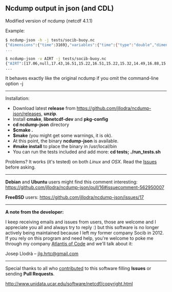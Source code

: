 Ncdump output in json (and CDL)
-------------------------------

Modified version of ncdump (netcdf 4.1.1)

Example:

```bash
$ ncdump-json -h -j tests/socib-buoy.nc
{"dimensions":{"time":3169},"variables":{"time":{"type":"double","dimensions":["time"],"attributes":{"standard_name":"time","units":"seconds since 1970-01-01 00:00:00","long_name":"time","_FillValue":-99999.9000000000,"axis":"T","calendar":"gregorian"}},"AIRT":{"type":"double","dimensions":["time"],"attributes":{"standard_name":"air_temperature","units":"C","long_name":"air temperature","_FillValue":-99999.9000000000,"coordinates":"time","valid_min":-15.0000000000000,"valid_max":45.0000000000000,"original_units":"C","observation_type":"measured","precision":"0.01"}},"QC_AIRT":{"type":"byte","dimensions":["time"],"attributes":{"long_name":"quality flag for air_temperature","quality_control_convention":"SOCIB Quality control Data Protocol","valid_min":0,"valid_max":9,"_FillValue":10,"flag_values":[0,1,4,9],"flag_meanings":"no_qc_performed good_data bad_data
...
```

```bash
$ ncdump-json -v AIRT -j tests/socib-buoy.nc
{"AIRT":[17.06,null,17.43,16.51,15.22,16.51,15.22,15.32,14.49,16.88,15.96,16.14,15.77,16.6,15.78,16.6,16.05,15.96,16.51,16.97,17.06,15.41,14.95,14.58,14.95,14.03,14.31,14.03,13.21,13.02,13.21,13.02,12.75,12.48,12.29,12.2,11.84,11.75,11.93,11.75,11.2,11.02,11.02,11.02,10.65,10.47,10.65,10.47,10.2,10.02,10.02,9.93,9.75,9.65,9.56,9.65,9.47,9.2,9.11,9.11,9.11,9.29,9.29,9.2,9.11,9.11,8.57,8.84,8.75,8.57,8.66,8.57,9.02,8.75,9.02,9.29,9.11,9.47,9.11,8.93,8.57,8.48,8.3,8.39,8.3,8.21,7.93,8.21,7.93,8.39,7.93,8.39,8.57,8.39,8.48,8.57,8.3,8.3,8.21,8.39,8.21,8.75,9.2,9.47,9.75,9.47,9.56,9.65,9.56,9.56,9.47,9.56
...
```

It behaves exactly like the original ncdump if you omit the command-line option -j

---

Installation:

* Download latest **release** from https://github.com/jllodra/ncdump-json/releases, **unzip**.
* Install **cmake**, **libnetcdf-dev** and **pkg-config**
* **cd ncdump-json** directory
* **$cmake .**
* **$make** (you might get some warnings, it is ok).
* At this point, the binary **ncdump-json** is available.
* **#make install** to place the binary in /usr/local/bin
* You can run the tests included and add more: **cd tests; ./run_tests.sh**

Problems? It works (it's tested) on both *Linux* and *OSX*. Read the [Issues](https://github.com/jllodra/ncdump-json/issues?utf8=✓&q=is%3Aissue) before asking.

---

**Debian** and **Ubuntu** users might find this comment interesting: https://github.com/jllodra/ncdump-json/pull/16#issuecomment-562950007

**FreeBSD** users: https://github.com/jllodra/ncdump-json/issues/17

---

**A note from the developer:**

I keep receiving emails and issues from users,
those are welcome and I appreciate you all and always try to reply :)
but this software is no longer actively being maintained
because I left my former company Socib in 2012.
If you rely on this program and need help, you're welcome to poke me through my company [Atlantis of Code](http://atlantisofcode.com) and we'll talk about it:

Josep Llodrà – jlg.hrtc@gmail.com

---

Special thanks to all who [contributed](https://github.com/jllodra/ncdump-json/graphs/contributors) to this software filling **Issues** or sending **Pull Requests**.

http://www.unidata.ucar.edu/software/netcdf/copyright.html
